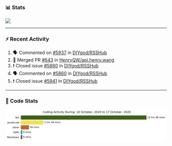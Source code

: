 ### :bar_chart: Stats

<a href="#">
  <img align="center" src="https://github-readme-stats.vercel.app/api?username=henryqw&count_private=true&show_icons=true" />
</a>
<!-- <a href="#">
  <img align="center" src="https://github-readme-stats-git-master.henryqw.vercel.app/api/top-langs/?username=HenryQW&layout=compact" />
</a> -->

---

### :zap: Recent Activity

<!--START_SECTION:activity-->

1. 🗣 Commented on [#5937](https://github.com/DIYgod/RSSHub/issues/5937) in [DIYgod/RSSHub](https://github.com/DIYgod/RSSHub)
2. 🎉 Merged PR [#643](https://github.com/HenryQW/api.henry.wang/pull/643) in [HenryQW/api.henry.wang](https://github.com/HenryQW/api.henry.wang)
3. ❗️ Closed issue [#5860](https://github.com/DIYgod/RSSHub/issues/5860) in [DIYgod/RSSHub](https://github.com/DIYgod/RSSHub)
4. 🗣 Commented on [#5860](https://github.com/DIYgod/RSSHub/issues/5860) in [DIYgod/RSSHub](https://github.com/DIYgod/RSSHub)
5. ❗️ Closed issue [#5941](https://github.com/DIYgod/RSSHub/issues/5941) in [DIYgod/RSSHub](https://github.com/DIYgod/RSSHub)
<!--END_SECTION:activity-->

---

### :calendar: Code Stats

![WakaTime](https://github.com/HenryQW/HenryQW/blob/master/images/stat.svg)
